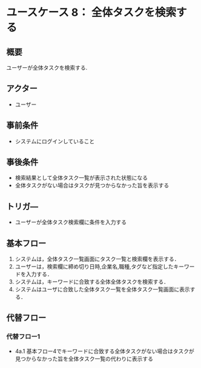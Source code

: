 # ユースケース 8： 全体タスクを検索する

## 概要
ユーザーが全体タスクを検索する.

## アクター
- ユーザー

## 事前条件
- システムにログインしていること

## 事後条件
- 検索結果として全体タスク一覧が表示された状態になる
- 全体タスクがない場合はタスクが見つからなかった旨を表示する

## トリガ―
- ユーザーが全体タスク検索欄に条件を入力する

## 基本フロー
1. システムは，全体タスク一覧画面にタスク一覧と検索欄を表示する．
2. ユーザーは，検索欄に締め切り日時,企業名,職種,タグなど指定したキーワードを入力する．
3. システムは，キーワードに合致する全体全体タスクを検索する．
4. システムはユーザに合致した全体タスク一覧を全体タスク一覧画面に表示する．

## 代替フロー
### 代替フロー1
- 4a.1  基本フロー4でキーワードに合致する全体タスクがない場合はタスクが見つからなかった旨を全体タスク一覧の代わりに表示する